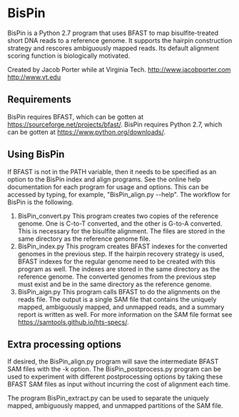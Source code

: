 # BisPin
BisPin is a Python 2.7 program that uses BFAST to map bisulfite-treated short DNA reads to a reference genome.  It supports the hairpin construction strategy and rescores ambiguously mapped reads.  Its default alignment scoring function is biologically motivated.

Created by Jacob Porter while at Virginia Tech.
http://www.jacobporter.com
http://www.vt.edu

## Requirements
BisPin requires BFAST, which can be gotten at https://sourceforge.net/projects/bfast/.
BisPin requires Python 2.7, which can be gotten at https://www.python.org/downloads/.

## Using BisPin
If BFAST is not in the PATH variable, then it needs to be specified as an option to the BisPin index and align programs.  See the online help documentation for each program for usage and options.  This can be accessed by typing, for example, "BisPin_align.py --help".  The workflow for BisPin is the following.

1. BisPin_convert.py  This program creates two copies of the reference genome.  One is C-to-T converted, and the other is G-to-A converted.  This is necessary for the bisulfite alignment.  The files are stored in the same directory as the reference genome file.
2. BisPin_index.py  This program creates BFAST indexes for the converted genomes in the previous step.  If the hairpin recovery strategy is used, BFAST indexes for the regular genome need to be created with this program as well.  The indexes are stored in the same directory as the reference genome.  The converted genomes from the previous step must exist and be in the same directory as the reference genome.
3. BisPin_aign.py This program calls BFAST to do the alignments on the reads file.  The output is a single SAM file that contains the uniquely mapped, ambiguously mapped, and unmapped reads, and a summary report is written as well.  For more information on the SAM file format see https://samtools.github.io/hts-specs/.

## Extra processing options
If desired, the BisPin\_align.py program will save the intermediate BFAST SAM files with the -k option.  The BisPin\_postprocess.py program can be used to experiment with different postprocessing options by taking these BFAST SAM files as input without incurring the cost of alignment each time.

The program BisPin_extract.py can be used to separate the uniquely mapped, ambiguously mapped, and unmapped partitions of the SAM file.
